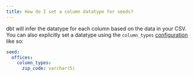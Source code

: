 ```yaml
---
title: How do I set a column datatype for seeds?
---
```

dbt will infer the datatype for each column based on the data in your CSV. You can also explicitly set a datatype using the `column_types` [configuration](reference/column_types.md) like so:

<File name='dbt_project.yml'>

```yml
seed:
  offices:
    column_types:
      zip_code: varchar(5)
```

</File>
